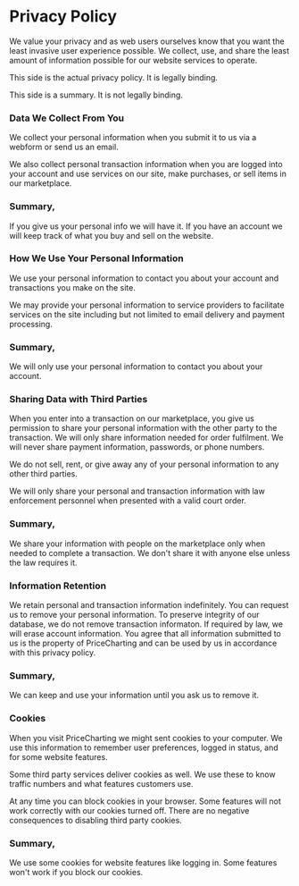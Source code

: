 Privacy Policy
==============

We value your privacy and as web users ourselves know that you want the least invasive user experience possible. We collect, use, and share the least amount of information possible for our website services to operate.

This side is the actual privacy policy. It is legally binding.

This side is a summary. It is not legally binding.

### Data We Collect From You

We collect your personal information when you submit it to us via a webform or send us an email.

We also collect personal transaction information when you are logged into your account and use services on our site, make purchases, or sell items in our marketplace.

### Summary,

If you give us your personal info we will have it. If you have an account we will keep track of what you buy and sell on the website.

### How We Use Your Personal Information

We use your personal information to contact you about your account and transactions you make on the site.

We may provide your personal information to service providers to facilitate services on the site including but not limited to email delivery and payment processing.

### Summary,

We will only use your personal information to contact you about your account.

### Sharing Data with Third Parties

When you enter into a transaction on our marketplace, you give us permission to share your personal information with the other party to the transaction. We will only share information needed for order fulfilment. We will never share payment information, passwords, or phone numbers.

We do not sell, rent, or give away any of your personal information to any other third parties.

We will only share your personal and transaction information with law enforcement personnel when presented with a valid court order.

### Summary,

We share your information with people on the marketplace only when needed to complete a transaction. We don't share it with anyone else unless the law requires it.

### Information Retention

We retain personal and transaction information indefinitely. You can request us to remove your personal information. To preserve integrity of our database, we do not remove transaction informaton. If required by law, we will erase account information. You agree that all information submitted to us is the property of PriceCharting and can be used by us in accordance with this privacy policy.

### Summary,

We can keep and use your information until you ask us to remove it.

### Cookies

When you visit PriceCharting we might sent cookies to your computer. We use this information to remember user preferences, logged in status, and for some website features.

Some third party services deliver cookies as well. We use these to know traffic numbers and what features customers use.

At any time you can block cookies in your browser. Some features will not work correctly with our cookies turned off. There are no negative consequences to disabling third party cookies.

### Summary,

We use some cookies for website features like logging in. Some features won't work if you block our cookies.